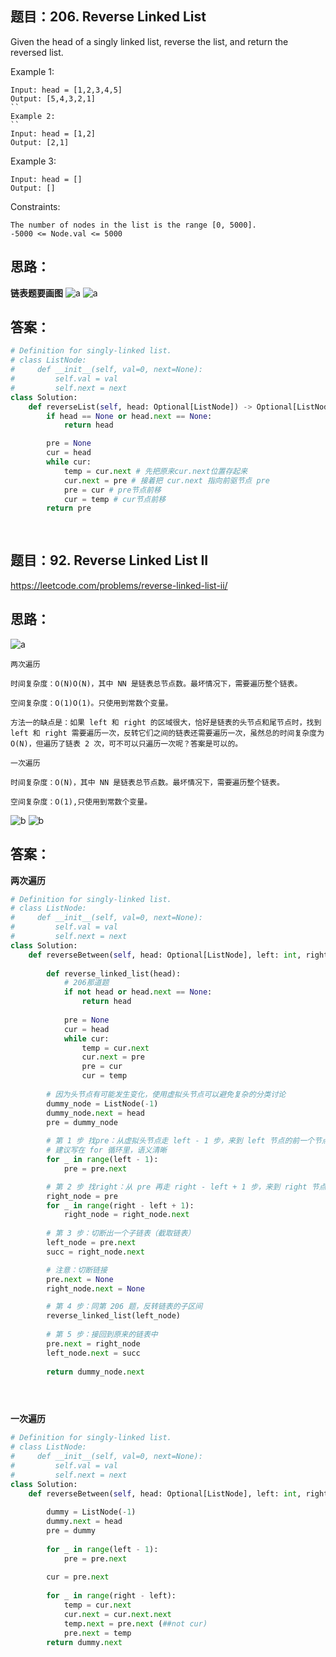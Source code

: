 ## 题目：206. Reverse Linked List
Given the head of a singly linked list, reverse the list, and return the reversed list.

 

Example 1:
```
Input: head = [1,2,3,4,5]
Output: [5,4,3,2,1]
``
Example 2:
``
Input: head = [1,2]
Output: [2,1]
```
Example 3:
```
Input: head = []
Output: []
```

Constraints:
```
The number of nodes in the list is the range [0, 5000].
-5000 <= Node.val <= 5000
```


## 思路：
**链表题要画图**
![a](https://github.com/SSRRBB/Leetcode/blob/main/Images/236.png)
![a](https://github.com/SSRRBB/Leetcode/blob/main/Images/237.png)

## 答案：
```python
# Definition for singly-linked list.
# class ListNode:
#     def __init__(self, val=0, next=None):
#         self.val = val
#         self.next = next
class Solution:
    def reverseList(self, head: Optional[ListNode]) -> Optional[ListNode]:
        if head == None or head.next == None:
            return head

        pre = None
        cur = head
        while cur:
            temp = cur.next # 先把原来cur.next位置存起来
            cur.next = pre # 接着把 cur.next 指向前驱节点 pre
            pre = cur # pre节点前移
            cur = temp # cur节点前移
        return pre
    
        

```

## 题目：92. Reverse Linked List II
https://leetcode.com/problems/reverse-linked-list-ii/
## 思路：
![a](https://github.com/SSRRBB/Leetcode/blob/main/Images/295.png)
```
两次遍历

时间复杂度：O(N)O(N)，其中 NN 是链表总节点数。最坏情况下，需要遍历整个链表。

空间复杂度：O(1)O(1)。只使用到常数个变量。
```
```
方法一的缺点是：如果 left 和 right 的区域很大，恰好是链表的头节点和尾节点时，找到 left 和 right 需要遍历一次，反转它们之间的链表还需要遍历一次，虽然总的时间复杂度为 O(N)，但遍历了链表 2 次，可不可以只遍历一次呢？答案是可以的。

一次遍历

时间复杂度：O(N)，其中 NN 是链表总节点数。最坏情况下，需要遍历整个链表。

空间复杂度：O(1),只使用到常数个变量。
```
![b](https://github.com/SSRRBB/Leetcode/blob/main/Images/296.png)
![b](https://github.com/SSRRBB/Leetcode/blob/main/Images/297.png)



## 答案：
**两次遍历**
```python
# Definition for singly-linked list.
# class ListNode:
#     def __init__(self, val=0, next=None):
#         self.val = val
#         self.next = next
class Solution:
    def reverseBetween(self, head: Optional[ListNode], left: int, right: int) -> Optional[ListNode]:
      
        def reverse_linked_list(head):
            # 206那道题
            if not head or head.next == None:
                return head
        
            pre = None
            cur = head
            while cur:
                temp = cur.next
                cur.next = pre
                pre = cur
                cur = temp
        
        # 因为头节点有可能发生变化，使用虚拟头节点可以避免复杂的分类讨论
        dummy_node = ListNode(-1)
        dummy_node.next = head
        pre = dummy_node
        
        # 第 1 步 找pre：从虚拟头节点走 left - 1 步，来到 left 节点的前一个节点
        # 建议写在 for 循环里，语义清晰
        for _ in range(left - 1):
            pre = pre.next

        # 第 2 步 找right：从 pre 再走 right - left + 1 步，来到 right 节点
        right_node = pre
        for _ in range(right - left + 1):
            right_node = right_node.next
            
        # 第 3 步：切断出一个子链表（截取链表）
        left_node = pre.next
        succ = right_node.next

        # 注意：切断链接
        pre.next = None
        right_node.next = None

        # 第 4 步：同第 206 题，反转链表的子区间
        reverse_linked_list(left_node)
        
        # 第 5 步：接回到原来的链表中
        pre.next = right_node
        left_node.next = succ
        
        return dummy_node.next


        

```

**一次遍历**
```python
# Definition for singly-linked list.
# class ListNode:
#     def __init__(self, val=0, next=None):
#         self.val = val
#         self.next = next
class Solution:
    def reverseBetween(self, head: Optional[ListNode], left: int, right: int) -> Optional[ListNode]:
        
        dummy = ListNode(-1)
        dummy.next = head
        pre = dummy
        
        for _ in range(left - 1):
            pre = pre.next
        
        cur = pre.next
        
        for _ in range(right - left):
            temp = cur.next
            cur.next = cur.next.next
            temp.next = pre.next (##not cur)
            pre.next = temp
        return dummy.next
        

```
